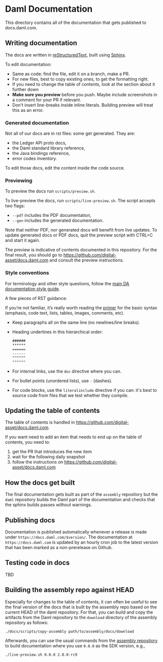 # Daml Documentation

This directory contains all of the documentation that gets published to docs.daml.com.

## Writing documentation

The docs are written in [reStructuredText](http://docutils.sourceforge.net/rst.html), built using [Sphinx](http://www.sphinx-doc.org/en/master/).

To edit documentation:

- Same as code: find the file, edit it on a branch, make a PR.
- For new files, best to copy existing ones, to get the formatting right. 
- If you need to change the table of contents, look at the section about it further down
- **Make sure you preview** before you push. Maybe include screenshots in a comment for your PR if relevant.
- Don't insert line-breaks inside inline literals. Building preview will treat this as an error.

### Generated documentation

Not all of our docs are in rst files: some get generated. They are:

- the Ledger API proto docs,
- the Daml standard library reference,
- the Java bindings reference,
- error codes inventory.

To edit those docs, edit the content inside the code source.

### Previewing

To preview the docs run `scripts/preview.sh`.

To live-preview the docs, run `scripts/live-preview.sh`. The script accepts two flags:

- `--pdf` includes the PDF documentation,
- `--gen` includes the generated documentation.

Note that neither PDF, nor generated docs will benefit from live updates. 
To update generated docs or PDF docs, quit the preview script with CTRL+C and start it again.

The preview is indicative of contents documented in this repository. For the final result, you
should go to https://github.com/digital-asset/docs.daml.com and consult the preview instructions.

### Style conventions

For terminology and other style questions, follow the [main DA documentation style guide](https://docs.google.com/document/d/1dwE45gyxWXqlr4VTq9mJVnmSyBQ8V30ItucWBbCbViQ/edit).

A few pieces of RST guidance:

If you’re not familiar, it’s really worth reading the [primer](http://www.sphinx-doc.org/en/master/usage/restructuredtext/basics.html) for the basic syntax (emphasis, code text, lists, tables, images, comments, etc).
- Keep paragraphs all on the same line (no newlines/line breaks).
- Heading underlines in this hierarchical order:

  ```
  ######
  ******
  ======
  ------
  ^^^^^^
  """"""
  ```
- For internal links, use the `doc` directive where you can. 
- For bullet points (unordered lists), use `-` (dashes).
- For code blocks, use the `literalinclude` directive if you can: it's best to source code from files that we test whether they compile.

## Updating the table of contents

The table of contents is handled in https://github.com/digital-asset/docs.daml.com.

If you want need to add an item that needs to end up on the table of contents, you need to:

1. get the PR that introduces the new item
2. wait for the following daily snapshot
3. follow the instructions on https://github.com/digital-asset/docs.daml.com

## How the docs get built

The final documentation gets built as part of the `assembly`
repository but the `daml` repository builds the Daml part of the
documentation and checks that the sphinx builds passes without
warnings.

## Publishing docs

Documentation is published automatically whenever a release is made
under `https://docs.daml.com/$version/`.  The documentation at
`https://docs.daml.com` is updated by an hourly cron job to the latest
version that has been marked as a non-prerelease on Github.

## Testing code in docs

TBD

## Building the assembly repo against HEAD

Especially for changes to the table of contents, it can often be
useful to see the final version of the docs that is built by the
assembly repo based on the current HEAD of the daml repository. For
that, you can build and copy the artifacts from the Daml repository to
the `download` directory of the assembly repository as follows:


```
./docs/scripts/copy-assembly path/to/assembly/docs/download
```

Afterwards, you can use the usual commands from the [assembly
repository](https://github.com/DACH-NY/assembly/blob/main/docs/README.md)
to build documentation where you use `0.0.0` as the SDK version, e.g.,

```
./live-preview.sh 0.0.0 2.0.0-rc9
```
